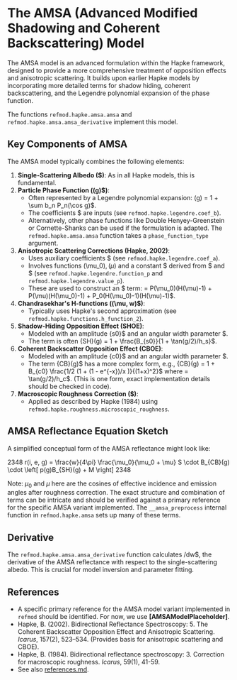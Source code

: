 # The AMSA (Advanced Modified Shadowing and Coherent Backscattering) Model

The AMSA model is an advanced formulation within the Hapke framework, designed to provide a more comprehensive treatment of opposition effects and anisotropic scattering. It builds upon earlier Hapke models by incorporating more detailed terms for shadow hiding, coherent backscattering, and the Legendre polynomial expansion of the phase function.

The functions `refmod.hapke.amsa.amsa` and `refmod.hapke.amsa.amsa_derivative` implement this model.

## Key Components of AMSA

The AMSA model typically combines the following elements:

1.  **Single-Scattering Albedo ($)**: As in all Hapke models, this is fundamental.
2.  **Particle Phase Function ((g)$)**:
    - Often represented by a Legendre polynomial expansion: (g) = 1 + \sum b_n P_n(\cos g)$.
    - The coefficients $ are inputs (see `refmod.hapke.legendre.coef_b`).
    - Alternatively, other phase functions like Double Henyey-Greenstein or Cornette-Shanks can be used if the formulation is adapted. The `refmod.hapke.amsa.amsa` function takes a `phase_function_type` argument.
3.  **Anisotropic Scattering Corrections (Hapke, 2002)**:
    - Uses auxiliary coefficients $ (see `refmod.hapke.legendre.coef_a`).
    - Involves functions (\mu_0)$, (\mu)$ and a constant $ derived from $ and $ (see `refmod.hapke.legendre.function_p` and `refmod.hapke.legendre.value_p`).
    - These are used to construct an $ term:  = P(\mu_0)(H(\mu)-1) + P(\mu)(H(\mu_0)-1) + P_0(H(\mu_0)-1)(H(\mu)-1)$.
4.  **Chandrasekhar's H-functions ((\mu, w)$)**:
    - Typically uses Hapke's second approximation (see `refmod.hapke.functions.h_function_2`).
5.  **Shadow-Hiding Opposition Effect (SHOE)**:
    - Modeled with an amplitude {s0}$ and an angular width parameter $.
    - The term is often {SH}(g) = 1 + \frac{B_{s0}}{1 + \tan(g/2)/h_s}$.
6.  **Coherent Backscatter Opposition Effect (CBOE)**:
    - Modeled with an amplitude {c0}$ and an angular width parameter $.
    - The term {CB}(g)$ has a more complex form, e.g., {CB}(g) = 1 + B_{c0} \frac{1/2 (1 + (1 - e^{-x})/x )}{(1+x)^2}$ where  = \tan(g/2)/h_c$. (This is one form, exact implementation details should be checked in code).
7.  **Macroscopic Roughness Correction ($)**:
    - Applied as described by Hapke (1984) using `refmod.hapke.roughness.microscopic_roughness`.

## AMSA Reflectance Equation Sketch

A simplified conceptual form of the AMSA reflectance might look like:

2348 r(i, e, g) = \frac{w}{4\pi} \frac{\mu_0}{\mu_0 + \mu} S \cdot B_{CB}(g) \cdot \left[ p(g)B_{SH}(g) + M \right] 2348

Note: $\mu_0$ and $\mu$ here are the cosines of effective incidence and emission angles after roughness correction. The exact structure and combination of terms can be intricate and should be verified against a primary reference for the specific AMSA variant implemented. The `__amsa_preprocess` internal function in `refmod.hapke.amsa` sets up many of these terms.

## Derivative

The `refmod.hapke.amsa.amsa_derivative` function calculates /dw$, the derivative of the AMSA reflectance with respect to the single-scattering albedo. This is crucial for model inversion and parameter fitting.

## References

-   A specific primary reference for the AMSA model variant implemented in `refmod` should be identified. For now, we use **[AMSAModelPlaceholder]**.
-   Hapke, B. (2002). Bidirectional Reflectance Spectroscopy: 5. The Coherent Backscatter Opposition Effect and Anisotropic Scattering. *Icarus*, 157(2), 523–534. (Provides basis for anisotropic scattering and CBOE).
-   Hapke, B. (1984). Bidirectional reflectance spectroscopy: 3. Correction for macroscopic roughness. *Icarus*, 59(1), 41-59.
-   See also [references.md](references.md).
